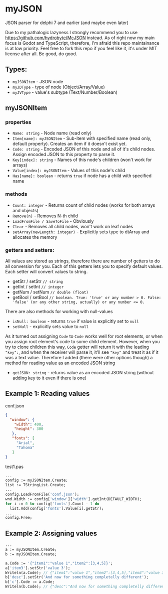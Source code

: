# myJSON
JSON parser for delphi 7 and earlier (and maybe even later)

Due to my pathalogic lazyness I strongly recommend you to use https://github.com/hydrobyte/McJSON instead. As of right now my main focus is Godot and TypeScript, therefore, I'm afraid this repo maintainance is at low priority. Feel free to fork this repo if you feel like it, it's under MIT license after all. Be good, do good.

## Types:
- `myJSONItem` -
JSON node
- `myJDType` -
type of node (Object/Array/Value)
- `myJVType` -
value's subtype (Text/Number/Boolean)

## myJSONItem
### properties
- `Name: string` - 
  Node name (read only)
- `Item[name]: myJSONItem` - 
  Sub-item with specified name (read only, default property).
  Creates an item if it doesn't exist yet.
- `Code: string` -
Encoded JSON of this node and all of it's child nodes.
Assign encoded JSON to this property to parse it.
- `Key[index]: string` -
Names of this node's children (won't work for arrays)
- `Value[index]: myJSONItem` -
Values of this node's child
- `Has[name]: boolean` - 
returns `true` if node has a child with specified name

### methods
- `Count: integer` -
Returns count of child nodes (works for both arrays and objects)
- `Remove(n)` -
Removes N-th child
- `LoadFromFile / SaveToFile` - 
Obviously
- `Clear` -
Removes all child nodes, won't work on leaf nodes
- `setArray(newLength: integer)` - 
Explicitly sets type to dtArray and allocates the memory

### getters and setters:

All values are stored as strings, therefore there are number of getters to do all conversion for you. Each of this getters lets you to specify default values. Each setter will convert values to string.

- getStr / setStr `// string`
- getInt / setInt `// integer`
- getNum / setNum `// double (float)`
- getBool / setBool `// boolean. True: 'true' or any number > 0. False: 'false' (or any other string, actually) or any number <= 0.`

There are also methods for working with null-values

- `isNull: boolean` - returns `true` if value is explicitly set to `null`
- `setNull` - explicitly sets value to `null`

As it turned out assigning `Code` to `Code` works well for root elements, or when you assign root element's code to some child element.
However, when you try to clone children this way, `Code` getter will return it with the leading `"key":`, and when the receiver will parse it, it'll see `"key"` and treat it as if it was a text value. Therefore I added (there were other options though) a method for reading value as an encoded JSON string

- `getJSON: string` - returns value as an encoded JSON string (without adding key to it even if there is one)

## Example 1: Reading values
conf.json
```json
{
  "window": {
    "width": 400,
    "height": 300
   },
   "fonts": [
     "Arial",
     "Tahoma"
   ]
}
```

test1.pas
```pascal
...
config := myJSONItem.Create;
list := TStringList.Create;
...
config.LoadFromFile('conf.json');
wnd.Width := config['window']['width'].getInt(DEFAULT_WIDTH);
for i := 0 to config['fonts'].Count - 1 do
  list.Add(config['fonts'].Value[i].getStr);
...
config.Free;
```

## Example 2: Assigning values
```pascal
...
a := myJSONItem.Create;
b := myJSONItem.Create;

a.Code := '{"item1":"value 1","item2":[3,4,5]}';
a['item3'].setStr('value 3');
Writeln(a.Code); // {"item1":"value 1","item2":[3,4,5],"item3":"value 3"}
b['desc'].setStr('And now for something completelly different');
b['c'].Code := a.Code;
Writeln(b.Code); // {"desc":"And now for something completelly different","c":{"item1":"value 1","item2":[3,4,5],"item3":"value 3"}}
```
